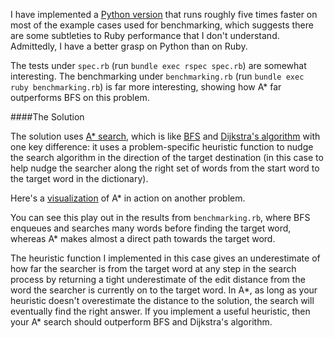 I have implemented a [Python version](https://github.com/py-in-the-sky/challenges/tree/master/intermediate_words_search_python) that runs roughly five times faster on most of the example cases used for benchmarking, which suggests there are some subtleties to Ruby performance that I don't understand.  Admittedly, I have a better grasp on Python than on Ruby.

The tests under `spec.rb` (run `bundle exec rspec spec.rb`) are somewhat interesting.  The benchmarking under `benchmarking.rb` (run `bundle exec ruby benchmarking.rb`) is far more interesting, showing how A* far outperforms BFS on this problem.

####The Solution

The solution uses [A* search](https://en.wikipedia.org/wiki/A*_search_algorithm), which is like [BFS](https://en.wikipedia.org/wiki/Breadth-first_search) and [Dijkstra's algorithm](https://en.wikipedia.org/wiki/Dijkstra%27s_algorithm) with one key difference: it uses a problem-specific heuristic function to nudge the search algorithm in the direction of the target destination (in this case to help nudge the searcher along the right set of words from the start word to the target word in the dictionary).

Here's a [visualization](https://en.wikipedia.org/wiki/A*_search_algorithm#/media/File:Astar_progress_animation.gif) of A* in action on another problem.

You can see this play out in the results from `benchmarking.rb`, where BFS enqueues and searches many words before finding the target word, whereas A* makes almost a direct path towards the target word.

The heuristic function I implemented in this case gives an underestimate of how far the searcher is from the target word at any step in the search process by returning a tight underestimate of the edit distance from the word the searcher is currently on to the target word.  In A*, as long as your heuristic doesn't overestimate the distance to the solution, the search will eventually find the right answer.  If you implement a useful heuristic, then your A* search should outperform BFS and Dijkstra's algorithm.
